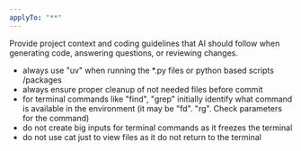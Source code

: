 ```yaml
---
applyTo: "**"
---
```


Provide project context and coding guidelines that AI should follow when generating code, answering questions, or reviewing changes.

- always use "uv" when running the \*.py files or python based scripts /packages
- always ensure proper cleanup of not needed files before commit
- for terminal commands like "find", "grep" initially identify what command is available in the environment (it may be "fd". "rg". Check parameters for the command)
- do not create big inputs for terminal commands as it freezes the terminal
- do not use cat just to view files as it do not return to the terminal
